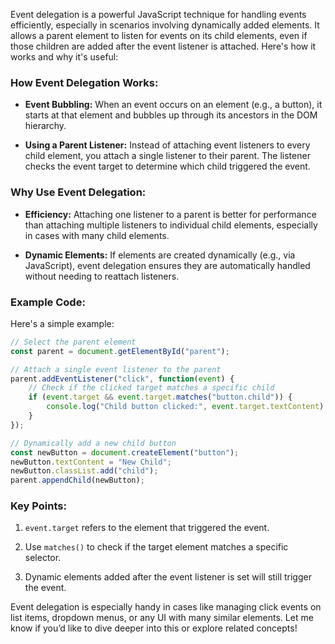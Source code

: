 Event delegation is a powerful JavaScript technique for handling events efficiently, especially in scenarios involving dynamically added elements. It allows a parent element to listen for events on its child elements, even if those children are added after the event listener is attached. Here's how it works and why it's useful:

### **How Event Delegation Works:**

- **Event Bubbling:** When an event occurs on an element (e.g., a button), it starts at that element and bubbles up through its ancestors in the DOM hierarchy.
    
- **Using a Parent Listener:** Instead of attaching event listeners to every child element, you attach a single listener to their parent. The listener checks the event target to determine which child triggered the event.
    

### **Why Use Event Delegation:**

- **Efficiency:** Attaching one listener to a parent is better for performance than attaching multiple listeners to individual child elements, especially in cases with many child elements.
    
- **Dynamic Elements:** If elements are created dynamically (e.g., via JavaScript), event delegation ensures they are automatically handled without needing to reattach listeners.
    

### **Example Code:**

Here's a simple example:

```Javascript
// Select the parent element
const parent = document.getElementById("parent");

// Attach a single event listener to the parent
parent.addEventListener("click", function(event) {
    // Check if the clicked target matches a specific child
    if (event.target && event.target.matches("button.child")) {
        console.log("Child button clicked:", event.target.textContent);
    }
});

// Dynamically add a new child button
const newButton = document.createElement("button");
newButton.textContent = "New Child";
newButton.classList.add("child");
parent.appendChild(newButton);
```

### **Key Points:**

1. `event.target` refers to the element that triggered the event.
    
2. Use `matches()` to check if the target element matches a specific selector.
    
3. Dynamic elements added after the event listener is set will still trigger the event.
    

Event delegation is especially handy in cases like managing click events on list items, dropdown menus, or any UI with many similar elements. Let me know if you’d like to dive deeper into this or explore related concepts!